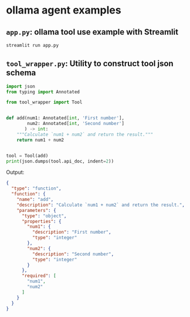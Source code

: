 # ollama agent examples

## `app.py`: ollama tool use example with Streamlit

```bash
streamlit run app.py
```

## `tool_wrapper.py`: Utility to construct tool json schema

```python
import json
from typing import Annotated

from tool_wrapper import Tool


def add(num1: Annotated[int, 'First number'],
        num2: Annotated[int, 'Second number']
       ) -> int:
    """Calculate `num1 + num2` and return the result."""
    return num1 + num2


tool = Tool(add)
print(json.dumps(tool.api_doc, indent=2))
```

Output:
```json
{
  "type": "function",
  "function": {
    "name": "add",
    "description": "Calculate `num1 + num2` and return the result.",
    "parameters": {
      "type": "object",
      "properties": {
        "num1": {
          "description": "First number",
          "type": "integer"
        },
        "num2": {
          "description": "Second number",
          "type": "integer"
        }
      },
      "required": [
        "num1",
        "num2"
      ]
    }
  }
}
```

